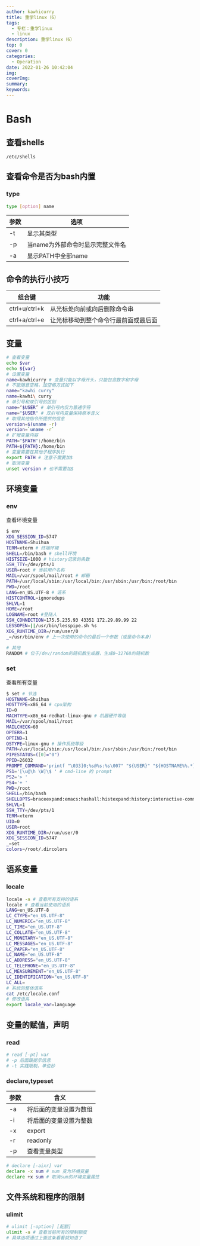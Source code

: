 ```yaml
---
author: kawhicurry
title: 重学linux（6）
tags:
  - 专栏：重学linux
  - linux
description: 重学linux（6）
top: 0
cover: 0
categories:
  - Operation
date: 2022-01-26 10:42:04
img:
coverImg:
summary:
keywords:
---
```


# Bash

## 查看shells

`/etc/shells`

## 查看命令是否为bash内置

### type

```bash
type [option] name
```

| 参数 | 选项                             |
| ---- | -------------------------------- |
| -t   | 显示其类型                       |
| -p   | 当name为外部命令时显示完整文件名 |
| -a   | 显示PATH中全部name               |

## 命令的执行小技巧

| 组合键        | 功能                                 |
| ------------- | ------------------------------------ |
| ctrl+u/ctrl+k | 从光标处向前或向后删除命令串         |
| ctrl+a/ctrl+e | 让光标移动到整个命令行最前面或最后面 |

## 变量

```bash
# 查看变量
echo $var
echo ${var}
# 设置变量
name=kawhicurry # 变量只能以字母开头，只能包含数字和字母
# 不能随意空格，加空格方式如下
name="kawhi curry"
name=kawhi\ curry
# 单引号和双引号的区别
name=‘$USER’ # 单引号内仅为普通字符
name="$USER" # 双引号内变量保持原本含义
# 取得其他指令所提供的信息
version=$(uname -r)
version=`uname -r`
# 扩增变量内容
PATH="$PATH":/home/bin
PATH=${PATH}:/home/bin
# 变量需要在其他子程序执行
export PATH # 注意不需要加$
# 取消变量
unset version # 也不需要加$
```

## 环境变量

### env

查看环境变量

```bash
$ env
XDG_SESSION_ID=5747
HOSTNAME=Shuihua
TERM=xterm # 终端环境
SHELL=/bin/bash # shell环境
HISTSIZE=1000 # history记录的条数
SSH_TTY=/dev/pts/1
USER=root # 当前用户名称
MAIL=/var/spool/mail/root # 邮箱
PATH=/usr/local/sbin:/usr/local/bin:/usr/sbin:/usr/bin:/root/bin
PWD=/root
LANG=en_US.UTF-8 # 语系
HISTCONTROL=ignoredups
SHLVL=1
HOME=/root
LOGNAME=root #登陆人
SSH_CONNECTION=175.5.235.93 43351 172.29.89.99 22
LESSOPEN=||/usr/bin/lesspipe.sh %s
XDG_RUNTIME_DIR=/run/user/0
_=/usr/bin/env # 上一次使用的命令的最后一个参数（或是命令本身）

# 其他
RANDOM # 位于/dev/random的随机数生成器，生成0~32768的随机数
```

### set

查看所有变量

```bash
$ set # 节选
HOSTNAME=Shuihua
HOSTTYPE=x86_64 # cpu架构
ID=0
MACHTYPE=x86_64-redhat-linux-gnu # 机器硬件等级
MAIL=/var/spool/mail/root
MAILCHECK=60
OPTERR=1
OPTIND=1
OSTYPE=linux-gnu # 操作系统等级
PATH=/usr/local/sbin:/usr/local/bin:/usr/sbin:/usr/bin:/root/bin
PIPESTATUS=([0]="0")
PPID=26032
PROMPT_COMMAND='printf "\033]0;%s@%s:%s\007" "${USER}" "${HOSTNAME%%.*}" "${PWD/#$HOME/~}"'
PS1='[\u@\h \W]\$ ' # cmd-line 的 prompt
PS2='> '
PS4='+ '
PWD=/root
SHELL=/bin/bash
SHELLOPTS=braceexpand:emacs:hashall:histexpand:history:interactive-comments:monitor
SHLVL=1
SSH_TTY=/dev/pts/1
TERM=xterm
UID=0
USER=root
XDG_RUNTIME_DIR=/run/user/0
XDG_SESSION_ID=5747
_=set
colors=/root/.dircolors
```

## 语系变量

### locale

```bash
locale -a # 查看所有支持的语系
locale # 查看当前使用的语系
LANG=en_US.UTF-8
LC_CTYPE="en_US.UTF-8"
LC_NUMERIC="en_US.UTF-8"
LC_TIME="en_US.UTF-8"
LC_COLLATE="en_US.UTF-8"
LC_MONETARY="en_US.UTF-8"
LC_MESSAGES="en_US.UTF-8"
LC_PAPER="en_US.UTF-8"
LC_NAME="en_US.UTF-8"
LC_ADDRESS="en_US.UTF-8"
LC_TELEPHONE="en_US.UTF-8"
LC_MEASUREMENT="en_US.UTF-8"
LC_IDENTIFICATION="en_US.UTF-8"
LC_ALL=
# 系统的整体语系
cat /etc/locale.conf
# 修改语系
export locale_var=language 
```

## 变量的赋值，声明

### read

```bash
# read [-pt] var
# -p 后面跟提示信息
# -t 实践限制，单位秒
```

### declare,typeset

| 参数 | 含义                   |
| ---- | ---------------------- |
| -a   | 将后面的变量设置为数组 |
| -i   | 将后面的变量设置为整数 |
| -x   | export                 |
| -r   | readonly               |
| -p   | 查看变量类型           |

```bash
# declare [-aixr] var
declare -x sum # sum 变为环境变量
declare +x sum # 取消sum的环境变量属性
```

## 文件系统和程序的限制

### ulimit

```bash
# ulimit [-option] [配额]
ulimit -a # 查看当前所有的限制额度
# 具体选项通过上面这条看看就知道了
```

